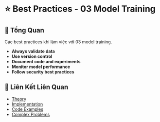# ⭐ Best Practices - 03 Model Training

## 🎯 Tổng Quan

Các best practices khi làm việc với 03 model training.

- **Always validate data**
- **Use version control**
- **Document code and experiments**
- **Monitor model performance**
- **Follow security best practices**

## 🔗 Liên Kết Liên Quan

- [Theory](./THEORY_03_model_training.md)
- [Implementation](./IMPLEMENTATION_03_model_training.md)
- [Code Examples](./CODE_EXAMPLES_03_model_training.md)
- [Complex Problems](./COMPLEX_PROBLEMS.md)
